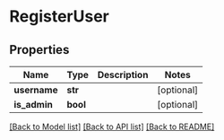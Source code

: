 # RegisterUser


## Properties
Name | Type | Description | Notes
------------ | ------------- | ------------- | -------------
**username** | **str** |  | [optional] 
**is_admin** | **bool** |  | [optional] 

[[Back to Model list]](../README.md#documentation-for-models) [[Back to API list]](../README.md#documentation-for-api-endpoints) [[Back to README]](../README.md)


